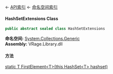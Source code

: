 ← [API索引](Api-Index) ← [命名空间索引](Namespace-Index)

#### HashSetExtensions Class

```csharp
public abstract sealed class HashSetExtensions
```

**命名空间:** [System.Collections.Generic](System.Collections.Generic)  
**Assembly:** VRage.Library.dll

#### 方法

[static T FirstElement&lt;T&gt;(this HashSet&lt;T&gt; hashset)](System.Collections.Generic.HashSetExtensions.FirstElement)

> 

